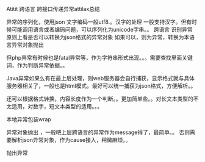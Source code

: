 Atitit 跨语言  跨接口传递异常attilax总结

异常的序列化，使用json
文字编码一般utf8.。汉字的处理
一般支持汉字。但有时候可能调用语言或者编码问题，可以序列化为unicode字串。。
跨语言 识别异常
原则上看是否可以转换为json格式的异常对象
如果可以，则为异常，转换为本语言异常对象抛出

但php异常有时候也是fatal异常等，作为字符串形式出现。。。需要查找里面关键词，作为判断异常依据。。

Java异常如果么有在最上层处理，则web服务器会自行捕获，显示格式就与具体服务器相关了，一般也是html模式。最好可以统一捕获为json格式，方便解析。。


还可以根据格式转换，内容长度作为一个判断。。更加简单些。。对长文本类型的不太适用，对数字，短文本类型的适用。。。

本地异常包装wrap

异常对象抛出 ，一般吧上层跨语言的异常作为message得了，最简单。。
否则需要解析json异常对象，作为cause接入，稍微麻烦。。


抛出异常



